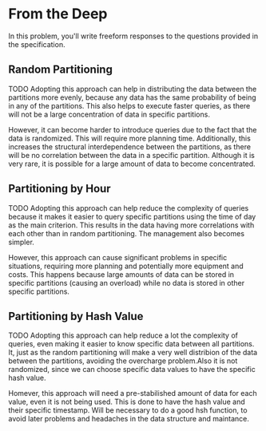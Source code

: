 # From the Deep

In this problem, you'll write freeform responses to the questions provided in the specification.

## Random Partitioning

TODO Adopting this approach can help in distributing the data between the partitions more evenly, because any data has the same probability of being in any of the partitions. This also helps to execute faster queries, as there will not be a large concentration of data in specific partitions.

However, it can become harder to introduce queries due to the fact that the data is randomized. This will require more planning time. Additionally, this increases the structural interdependence between the partitions, as there will be no correlation between the data in a specific partition. Although it is very rare, it is possible for a large amount of data to become concentrated.

## Partitioning by Hour

TODO Adopting this approach can help reduce the complexity of queries because it makes it easier to query specific partitions using the time of day as the main criterion. This results in the data having more correlations with each other than in random partitioning. The management also becomes simpler.

However, this approach can cause significant problems in specific situations, requiring more planning and potentially more equipment and costs. This happens because large amounts of data can be stored in specific partitions (causing an overload) while no data is stored in other specific partitions.

## Partitioning by Hash Value

TODO Adopting this approach can help reduce a lot the complexity of queries, even making it easier to know specific data between all partitions. It, just as the random partitioning will make a very well distribion of the data between the partitions, avoiding the overcharge problem.Also it is not randomized, since we can choose specific data values to have the specific hash value.

Homever, this approach will need a pre-stabilished amount of data for each value, even it is not being used. This is done to have the hash value and their specific timestamp. Will be necessary to do a good hsh function, to avoid later problems and headaches in the data structure and maintance.
